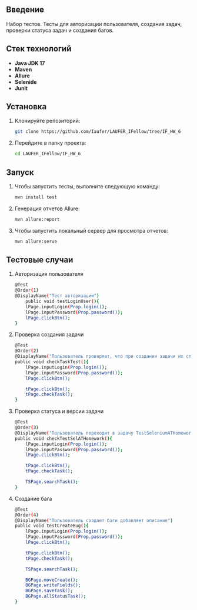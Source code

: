 ## Введение

Набор тестов. Тесты для авторизации пользователя, создания задач, проверки статуса задач и создания багов.

## Стек технологий

- **Java JDK 17**
- **Maven**
- **Allure**
- **Selenide**
- **Junit**

## Установка

1. Клонируйте репозиторий:
   ```bash
   git clone https://github.com/Iaufer/LAUFER_IFellow/tree/IF_HW_6

2. Перейдите в папку проекта:
    ```bash
   cd LAUFER_IFellow/IF_HW_6


## Запуск

1. Чтобы запустить тесты, выполните следующую команду:
    ```bash
   mvn install test

2. Генерация отчетов Allure:
    ```bash
    mvn allure:report

3. Чтобы запустить локальный сервер для просмотра отчетов:
    ```bash
   mvn allure:serve


## Тестовые случаи

1. Авторизация пользователя
    ```bash
    @Test
    @Order(1)
    @DisplayName("Тест авторизации")
        public void testLoginUser(){
        lPage.inputLogin(Prop.login());
        lPage.inputPassword(Prop.password());
        lPage.clickBtn();
    }

2. Проверка создания задачи
    ```bash
    @Test
    @Order(2)
    @DisplayName("Пользователь проверяет, что при создании задачи их становится на одну больше")
    public void checkTaskTest(){
        lPage.inputLogin(Prop.login());
        lPage.inputPassword(Prop.password());
        lPage.clickBtn();

        tPage.clickBtn();
        tPage.checkTask();
    }

3. Проверка статуса и версии задачи
    ```bash
    @Test
    @Order(3)
    @DisplayName("Пользователь переходит в задачу TestSeleniumATHomework, проверяет статус задачи и версию")
    public void checkTestSelATHomework(){
        lPage.inputLogin(Prop.login());
        lPage.inputPassword(Prop.password());
        lPage.clickBtn();
    
        tPage.clickBtn();
        tPage.checkTask();
    
        TSPage.searchTask();
    }

4. Создание бага
    ```bash
    @Test
    @Order(4)
    @DisplayName("Пользователь создает баги добавляет описание")
    public void testCreateBug(){
        lPage.inputLogin(Prop.login());
        lPage.inputPassword(Prop.password());
        lPage.clickBtn();

        tPage.clickBtn();
        tPage.checkTask();

        TSPage.searchTask();

        BGPage.moveCreate();
        BGPage.writeFields();
        BGPage.saveTask();
        BGPage.allStatusTask();
    }



